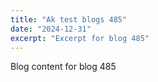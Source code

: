 ```yaml
---
title: "Ak test blogs 485"
date: "2024-12-31"
excerpt: "Excerpt for blog 485"
---
```


Blog content for blog 485